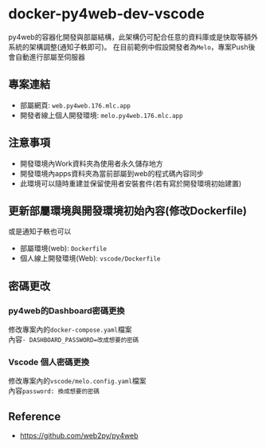 # docker-py4web-dev-vscode

py4web的容器化開發與部屬結構，此架構仍可配合任意的資料庫或是快取等額外系統的架構調整(通知子軼即可)。
在目前範例中假設開發者為`Melo`，專案Push後會自動進行部屬至伺服器

## 專案連結
* 部屬網頁: `web.py4web.176.mlc.app`
* 開發者線上個人開發環境: `melo.py4web.176.mlc.app`

## 注意事項
* 開發環境內Work資料夾為使用者永久儲存地方
* 開發環境內apps資料夾為當前部屬到web的程式碼內容同步
* 此環境可以隨時重建並保留使用者安裝套件(若有寫於開發環境初始建置)

## 更新部屬環境與開發環境初始內容(修改Dockerfile)
或是通知子軼也可以
* 部屬環境(web): `Dockerfile`
* 個人線上開發環境(Web): `vscode/Dockerfile`

## 密碼更改

### py4web的Dashboard密碼更換
修改專案內的`docker-compose.yaml`檔案  
內容`- DASHBOARD_PASSWORD=改成想要的密碼`

### Vscode 個人密碼更換
修改專案內的`vscode/melo.config.yaml`檔案  
內容`password: 換成想要的密碼`

## Reference
* https://github.com/web2py/py4web
